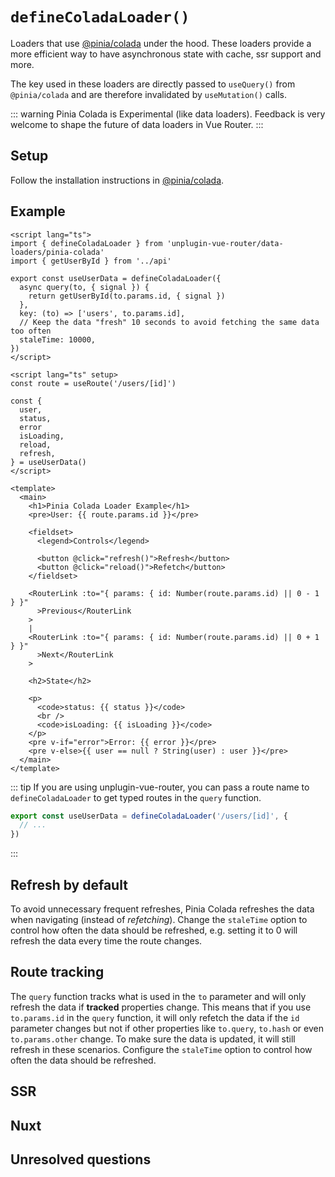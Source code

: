 # `defineColadaLoader()`

Loaders that use [@pinia/colada](https://github.com/posva/pinia-colada) under the hood. These loaders provide a more efficient way to have asynchronous state with cache, ssr support and more.

The key used in these loaders are directly passed to `useQuery()` from `@pinia/colada` and are therefore invalidated by `useMutation()` calls.

::: warning
Pinia Colada is Experimental (like data loaders). Feedback is very welcome to shape the future of data loaders in Vue Router.
:::

## Setup

Follow the installation instructions in [@pinia/colada](https://github.com/posva/pinia-colada).

## Example

<!--
TODO: example with twoslash when it works
// ---cut-start---
import 'unplugin-vue-router/client'
import './typed-router.d'
// ---cut-end---
// @moduleResolution: bundler
 -->

```vue
<script lang="ts">
import { defineColadaLoader } from 'unplugin-vue-router/data-loaders/pinia-colada'
import { getUserById } from '../api'

export const useUserData = defineColadaLoader({
  async query(to, { signal }) {
    return getUserById(to.params.id, { signal })
  },
  key: (to) => ['users', to.params.id],
  // Keep the data "fresh" 10 seconds to avoid fetching the same data too often
  staleTime: 10000,
})
</script>

<script lang="ts" setup>
const route = useRoute('/users/[id]')

const {
  user,
  status,
  error
  isLoading,
  reload,
  refresh,
} = useUserData()
</script>

<template>
  <main>
    <h1>Pinia Colada Loader Example</h1>
    <pre>User: {{ route.params.id }}</pre>

    <fieldset>
      <legend>Controls</legend>

      <button @click="refresh()">Refresh</button>
      <button @click="reload()">Refetch</button>
    </fieldset>

    <RouterLink :to="{ params: { id: Number(route.params.id) || 0 - 1 } }"
      >Previous</RouterLink
    >
    |
    <RouterLink :to="{ params: { id: Number(route.params.id) || 0 + 1 } }"
      >Next</RouterLink
    >

    <h2>State</h2>

    <p>
      <code>status: {{ status }}</code>
      <br />
      <code>isLoading: {{ isLoading }}</code>
    </p>
    <pre v-if="error">Error: {{ error }}</pre>
    <pre v-else>{{ user == null ? String(user) : user }}</pre>
  </main>
</template>
```

::: tip
If you are using unplugin-vue-router, you can pass a route name to `defineColadaLoader` to get typed routes in the `query` function.

```ts
export const useUserData = defineColadaLoader('/users/[id]', {
  // ...
})
```

:::

## Refresh by default

To avoid unnecessary frequent refreshes, Pinia Colada refreshes the data when navigating (instead of _refetching_). Change the `staleTime` option to control how often the data should be refreshed, e.g. setting it to 0 will refresh the data every time the route changes.

## Route tracking

The `query` function tracks what is used in the `to` parameter and will only refresh the data if **tracked** properties change. This means that if you use `to.params.id` in the `query` function, it will only refetch the data if the `id` parameter changes but not if other properties like `to.query`, `to.hash` or even `to.params.other` change. To make sure the data is updated, it will still refresh in these scenarios. Configure the `staleTime` option to control how often the data should be refreshed.

## SSR

## Nuxt

## Unresolved questions
